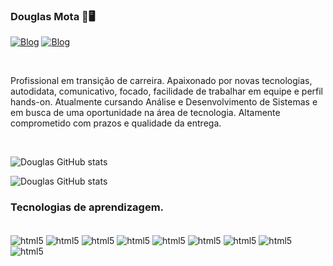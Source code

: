 ### Douglas Mota 🤖🖥️

[![Blog](https://img.shields.io/badge/Instagram-E4405F?style=for-the-badge&logo=instagram&logoColor=white)](https://www.instagram.com/d0uglasm0ta/)  [![Blog](https://img.shields.io/badge/LinkedIn-0077B5?style=for-the-badge&logo=linkedin&logoColor=white)](https://www.linkedin.com/in/douglas-mota-3a581b237](https://www.linkedin.com/in/douglasmota-analistadesistemas/))
</div><br/>

Profissional em transição de carreira. 
Apaixonado por novas tecnologias, autodidata, comunicativo, focado, facilidade de trabalhar em equipe e perfil hands-on. Atualmente cursando Análise e Desenvolvimento de Sistemas e em busca de uma oportunidade na área de tecnologia. Altamente comprometido com prazos e qualidade da entrega.
</div><br/>

![Douglas GitHub stats](https://github-readme-stats.vercel.app/api?username=Hellgow&show_icons=true&theme=dracula)

![Douglas GitHub stats](https://github-readme-stats.vercel.app/api/top-langs/?username=Hellgow&theme=blue-green)

### Tecnologias de aprendizagem.

<div style="display: inline_block"><br/>
  <img align="center" alt="html5" src="https://img.shields.io/badge/HTML5-E34F26?style=for-the-badge&logo=html5&logoColor=white" /> <img align="center" alt="html5" src="https://img.shields.io/badge/CSS3-1572B6?style=for-the-badge&logo=css3&logoColor=white" /> <img align="center" alt="html5" src="https://img.shields.io/badge/Java-ED8B00?style=for-the-badge&logo=java&logoColor=white" /> <img align="center" alt="html5" src="https://img.shields.io/badge/JavaScript-323330?style=for-the-badge&logo=javascript&logoColor=F7DF1E" /> <img align="center" alt="html5" src="https://img.shields.io/badge/TypeScript-007ACC?style=for-the-badge&logo=typescript&logoColor=white" /> <img align="center" alt="html5" src="https://img.shields.io/badge/Angular-DD0031?style=for-the-badge&logo=angular&logoColor=white" /> <img align="center" alt="html5" src="https://img.shields.io/badge/Spring-6DB33F?style=for-the-badge&logo=spring&logoColor=white" /> <img align="center" alt="html5" src="https://img.shields.io/badge/Python-3776AB?style=for-the-badge&logo=python&logoColor=white" /> <img align="center" alt="html5" src="https://img.shields.io/badge/C-1572B6?style=for-the-badge&logo=c&logoColor=white" />

